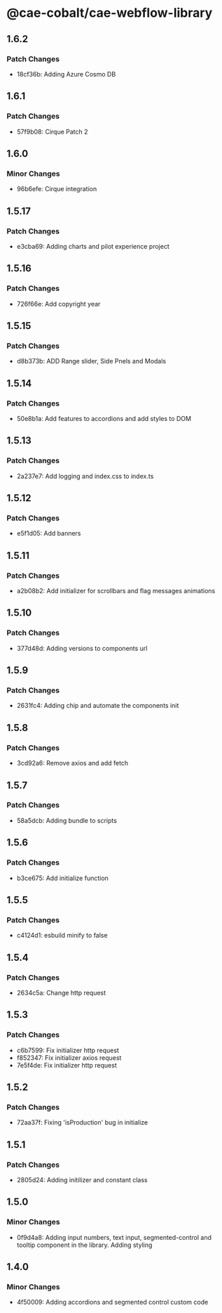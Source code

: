 # @cae-cobalt/cae-webflow-library

## 1.6.2

### Patch Changes

- 18cf36b: Adding Azure Cosmo DB

## 1.6.1

### Patch Changes

- 57f9b08: Cirque Patch 2

## 1.6.0

### Minor Changes

- 96b6efe: Cirque integration

## 1.5.17

### Patch Changes

- e3cba69: Adding charts and pilot experience project

## 1.5.16

### Patch Changes

- 726f66e: Add copyright year

## 1.5.15

### Patch Changes

- d8b373b: ADD Range slider, Side Pnels and Modals

## 1.5.14

### Patch Changes

- 50e8b1a: Add features to accordions and add styles to DOM

## 1.5.13

### Patch Changes

- 2a237e7: Add logging and index.css to index.ts

## 1.5.12

### Patch Changes

- e5f1d05: Add banners

## 1.5.11

### Patch Changes

- a2b08b2: Add initializer for scrollbars and flag messages animations

## 1.5.10

### Patch Changes

- 377d48d: Adding versions to components url

## 1.5.9

### Patch Changes

- 2631fc4: Adding chip and automate the components init

## 1.5.8

### Patch Changes

- 3cd92a6: Remove axios and add fetch

## 1.5.7

### Patch Changes

- 58a5dcb: Adding bundle to scripts

## 1.5.6

### Patch Changes

- b3ce675: Add initialize function

## 1.5.5

### Patch Changes

- c4124d1: esbuild minify to false

## 1.5.4

### Patch Changes

- 2634c5a: Change http request

## 1.5.3

### Patch Changes

- c6b7599: Fix initializer http request
- f852347: Fix initializer axios request
- 7e5f4de: Fix initializer http request

## 1.5.2

### Patch Changes

- 72aa37f: Fixing 'isProduction' bug in initialize

## 1.5.1

### Patch Changes

- 2805d24: Adding initilizer and constant class

## 1.5.0

### Minor Changes

- 0f9d4a8: Adding input numbers, text input, segmented-control and tooltip component in the library. Adding styling

## 1.4.0

### Minor Changes

- 4f50009: Adding accordions and segmented control custom code
